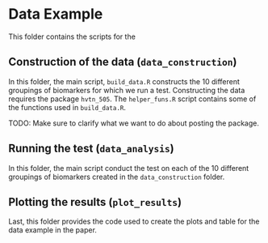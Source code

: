 # Data Example

This folder contains the scripts for the

## Construction of the data (`data_construction`)

In this folder, the main script, `build_data.R` constructs the 10 different groupings of biomarkers for which we run a test.  Constructing the data requires the package `hvtn_505`.  The `helper_funs.R` script contains some of the functions used in `build_data.R`. 

TODO: Make sure to clarify what we want to do about posting the package.

## Running the test (`data_analysis`)

In this folder, the main script conduct the test on each of the 10 different groupings of biomarkers created in the `data_construction` folder.  

## Plotting the results (`plot_results`)

Last, this folder provides the code used to create the plots and table for the data example in the paper.
